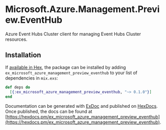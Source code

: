 # Microsoft.Azure.Management.Preview.EventHub

Azure Event Hubs Cluster client for managing Event Hubs Cluster resources.

## Installation

If [available in Hex](https://hex.pm/docs/publish), the package can be installed
by adding `ex_microsoft_azure_management_preview_eventhub` to your list of dependencies in `mix.exs`:

```elixir
def deps do
  [{:ex_microsoft_azure_management_preview_eventhub, "~> 0.1.0"}]
end
```

Documentation can be generated with [ExDoc](https://github.com/elixir-lang/ex_doc)
and published on [HexDocs](https://hexdocs.pm). Once published, the docs can
be found at [https://hexdocs.pm/ex_microsoft_azure_management_preview_eventhub](https://hexdocs.pm/ex_microsoft_azure_management_preview_eventhub).
